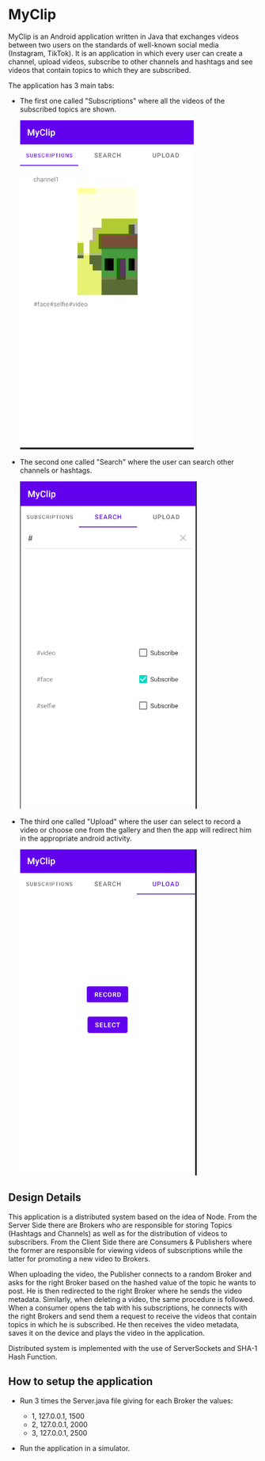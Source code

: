 # MyClip

MyClip is an Android application written in Java that exchanges videos between two users on the standards of well-known social media (Instagram, TikTok).
It is an application in which every user can create a channel, upload videos, subscribe to other channels and hashtags and see
videos that contain topics to which they are subscribed.

The application has 3 main tabs:

- The first one called "Subscriptions" where all the videos of the subscribed topics are shown.

  ![Subscriptions Tab](/assetsREADME/subscriptionsTab.png)

- The second one called "Search" where the user can search other channels or hashtags.

  ![Search Tab](/assetsREADME/searchTab.png)

- The third one called "Upload" where the user can select to record a video or choose one from the gallery and then the app will redirect him in the appropriate android activity.

  ![Upload Tab](/assetsREADME/uploadTab.png)

## Design Details

This application is a distributed system based on the idea of Node.
From the Server Side there are Brokers who are responsible for storing Topics (Hashtags and Channels)
as well as for the distribution of videos to subscribers.
From the Client Side there are Consumers & Publishers where the former are responsible for viewing videos of subscriptions while the latter for promoting a new video
to Brokers.

When uploading the video, the Publisher connects to a random Broker and asks for the right Broker based on the hashed value of the topic he wants to post. He is then redirected
to the right Broker where he sends the video metadata.
Similarly, when deleting a video, the same procedure is followed.
When a consumer opens the tab with his subscriptions, he connects with the right Brokers and send them a request to receive the videos that contain topics in which he is subscribed.
He then receives the video metadata, saves it on the device and plays the video in the application.

Distributed system is implemented with the use of ServerSockets and SHA-1 Hash Function.

## How to setup the application

- Run 3 times the Server.java file giving for each Broker the values: 
  - 1, 127.0.0.1, 1500
  - 2, 127.0.0.1, 2000
  - 3, 127.0.0.1, 2500
  
- Run the application in a simulator.

